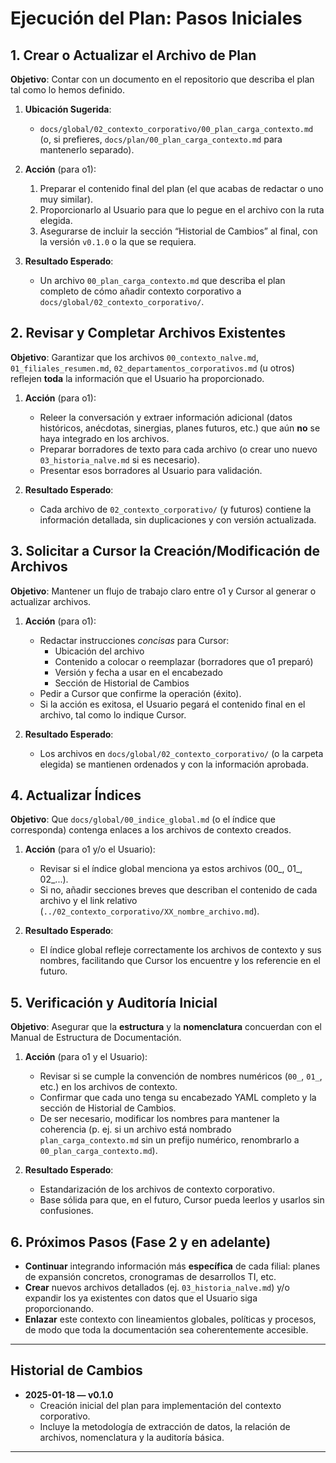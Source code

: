 # **Ejecución del Plan: Pasos Iniciales**

## 1. Crear o Actualizar el Archivo de Plan
**Objetivo**: Contar con un documento en el repositorio que describa el plan tal como lo hemos definido.

1. **Ubicación Sugerida**:  
   - `docs/global/02_contexto_corporativo/00_plan_carga_contexto.md`  
   (o, si prefieres, `docs/plan/00_plan_carga_contexto.md` para mantenerlo separado).

2. **Acción** (para o1):
   1. Preparar el contenido final del plan (el que acabas de redactar o uno muy similar).
   2. Proporcionarlo al Usuario para que lo pegue en el archivo con la ruta elegida.
   3. Asegurarse de incluir la sección “Historial de Cambios” al final, con la versión `v0.1.0` o la que se requiera.

3. **Resultado Esperado**:
   - Un archivo `00_plan_carga_contexto.md` que describa el plan completo de cómo añadir contexto corporativo a `docs/global/02_contexto_corporativo/`.

## 2. Revisar y Completar Archivos Existentes
**Objetivo**: Garantizar que los archivos `00_contexto_nalve.md`, `01_filiales_resumen.md`, `02_departamentos_corporativos.md` (u otros) reflejen **toda** la información que el Usuario ha proporcionado.

1. **Acción** (para o1):
   - Releer la conversación y extraer información adicional (datos históricos, anécdotas, sinergias, planes futuros, etc.) que aún **no** se haya integrado en los archivos.
   - Preparar borradores de texto para cada archivo (o crear uno nuevo `03_historia_nalve.md` si es necesario).
   - Presentar esos borradores al Usuario para validación.

2. **Resultado Esperado**:
   - Cada archivo de `02_contexto_corporativo/` (y futuros) contiene la información detallada, sin duplicaciones y con versión actualizada.

## 3. Solicitar a Cursor la Creación/Modificación de Archivos
**Objetivo**: Mantener un flujo de trabajo claro entre o1 y Cursor al generar o actualizar archivos.

1. **Acción** (para o1):
   - Redactar instrucciones *concisas* para Cursor:  
     - Ubicación del archivo  
     - Contenido a colocar o reemplazar (borradores que o1 preparó)  
     - Versión y fecha a usar en el encabezado  
     - Sección de Historial de Cambios  
   - Pedir a Cursor que confirme la operación (éxito).  
   - Si la acción es exitosa, el Usuario pegará el contenido final en el archivo, tal como lo indique Cursor.

2. **Resultado Esperado**:
   - Los archivos en `docs/global/02_contexto_corporativo/` (o la carpeta elegida) se mantienen ordenados y con la información aprobada.

## 4. Actualizar Índices
**Objetivo**: Que `docs/global/00_indice_global.md` (o el índice que corresponda) contenga enlaces a los archivos de contexto creados.

1. **Acción** (para o1 y/o el Usuario):
   - Revisar si el índice global menciona ya estos archivos (00_, 01_, 02_...).  
   - Si no, añadir secciones breves que describan el contenido de cada archivo y el link relativo (`../02_contexto_corporativo/XX_nombre_archivo.md`).

2. **Resultado Esperado**:
   - El índice global refleje correctamente los archivos de contexto y sus nombres, facilitando que Cursor los encuentre y los referencie en el futuro.

## 5. Verificación y Auditoría Inicial
**Objetivo**: Asegurar que la **estructura** y la **nomenclatura** concuerdan con el Manual de Estructura de Documentación.

1. **Acción** (para o1 y el Usuario):
   - Revisar si se cumple la convención de nombres numéricos (`00_`, `01_`, etc.) en los archivos de contexto.  
   - Confirmar que cada uno tenga su encabezado YAML completo y la sección de Historial de Cambios.  
   - De ser necesario, modificar los nombres para mantener la coherencia (p. ej. si un archivo está nombrado `plan_carga_contexto.md` sin un prefijo numérico, renombrarlo a `00_plan_carga_contexto.md`).

2. **Resultado Esperado**:
   - Estandarización de los archivos de contexto corporativo.  
   - Base sólida para que, en el futuro, Cursor pueda leerlos y usarlos sin confusiones.

## 6. Próximos Pasos (Fase 2 y en adelante)
- **Continuar** integrando información más **específica** de cada filial: planes de expansión concretos, cronogramas de desarrollos TI, etc.  
- **Crear** nuevos archivos detallados (ej. `03_historia_nalve.md`) y/o expandir los ya existentes con datos que el Usuario siga proporcionando.  
- **Enlazar** este contexto con lineamientos globales, políticas y procesos, de modo que toda la documentación sea coherentemente accesible.

---

## Historial de Cambios
- **2025-01-18 — v0.1.0**  
  - Creación inicial del plan para implementación del contexto corporativo.  
  - Incluye la metodología de extracción de datos, la relación de archivos, nomenclatura y la auditoría básica.

---